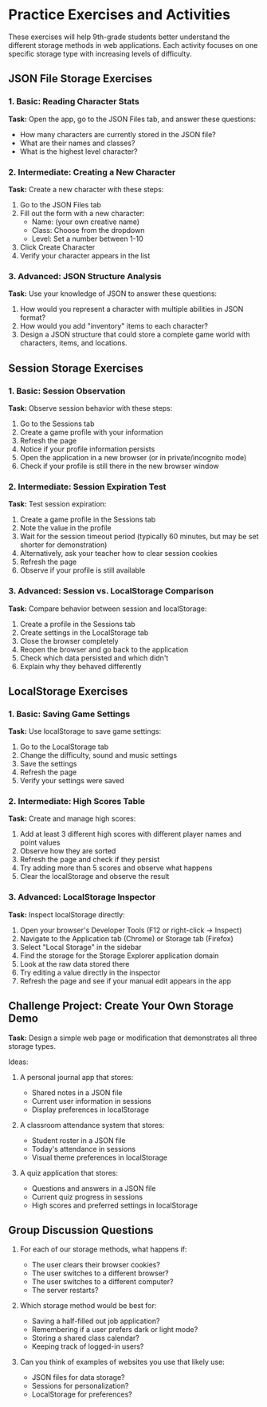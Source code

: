 # Practice Exercises and Activities

These exercises will help 9th-grade students better understand the different storage methods in web applications. Each activity focuses on one specific storage type with increasing levels of difficulty.

## JSON File Storage Exercises

### 1. Basic: Reading Character Stats

**Task:** Open the app, go to the JSON Files tab, and answer these questions:
- How many characters are currently stored in the JSON file?
- What are their names and classes?
- What is the highest level character?

### 2. Intermediate: Creating a New Character

**Task:** Create a new character with these steps:
1. Go to the JSON Files tab
2. Fill out the form with a new character:
   - Name: (your own creative name)
   - Class: Choose from the dropdown
   - Level: Set a number between 1-10
3. Click Create Character
4. Verify your character appears in the list

### 3. Advanced: JSON Structure Analysis

**Task:** Use your knowledge of JSON to answer these questions:
1. How would you represent a character with multiple abilities in JSON format?
2. How would you add "inventory" items to each character?
3. Design a JSON structure that could store a complete game world with characters, items, and locations.

## Session Storage Exercises

### 1. Basic: Session Observation

**Task:** Observe session behavior with these steps:
1. Go to the Sessions tab
2. Create a game profile with your information
3. Refresh the page
4. Notice if your profile information persists
5. Open the application in a new browser (or in private/incognito mode)
6. Check if your profile is still there in the new browser window

### 2. Intermediate: Session Expiration Test

**Task:** Test session expiration:
1. Create a game profile in the Sessions tab
2. Note the value in the profile
3. Wait for the session timeout period (typically 60 minutes, but may be set shorter for demonstration)
4. Alternatively, ask your teacher how to clear session cookies
5. Refresh the page
6. Observe if your profile is still available

### 3. Advanced: Session vs. LocalStorage Comparison

**Task:** Compare behavior between session and localStorage:
1. Create a profile in the Sessions tab
2. Create settings in the LocalStorage tab
3. Close the browser completely
4. Reopen the browser and go back to the application
5. Check which data persisted and which didn't
6. Explain why they behaved differently

## LocalStorage Exercises

### 1. Basic: Saving Game Settings

**Task:** Use localStorage to save game settings:
1. Go to the LocalStorage tab
2. Change the difficulty, sound and music settings
3. Save the settings
4. Refresh the page
5. Verify your settings were saved

### 2. Intermediate: High Scores Table

**Task:** Create and manage high scores:
1. Add at least 3 different high scores with different player names and point values
2. Observe how they are sorted
3. Refresh the page and check if they persist
4. Try adding more than 5 scores and observe what happens
5. Clear the localStorage and observe the result

### 3. Advanced: LocalStorage Inspector

**Task:** Inspect localStorage directly:
1. Open your browser's Developer Tools (F12 or right-click → Inspect)
2. Navigate to the Application tab (Chrome) or Storage tab (Firefox)
3. Select "Local Storage" in the sidebar
4. Find the storage for the Storage Explorer application domain
5. Look at the raw data stored there
6. Try editing a value directly in the inspector
7. Refresh the page and see if your manual edit appears in the app

## Challenge Project: Create Your Own Storage Demo

**Task:** Design a simple web page or modification that demonstrates all three storage types.

Ideas:
1. A personal journal app that stores:
   - Shared notes in a JSON file
   - Current user information in sessions
   - Display preferences in localStorage

2. A classroom attendance system that stores:
   - Student roster in a JSON file
   - Today's attendance in sessions
   - Visual theme preferences in localStorage

3. A quiz application that stores:
   - Questions and answers in a JSON file
   - Current quiz progress in sessions
   - High scores and preferred settings in localStorage

## Group Discussion Questions

1. For each of our storage methods, what happens if:
   - The user clears their browser cookies?
   - The user switches to a different browser?
   - The user switches to a different computer?
   - The server restarts?

2. Which storage method would be best for:
   - Saving a half-filled out job application?
   - Remembering if a user prefers dark or light mode?
   - Storing a shared class calendar?
   - Keeping track of logged-in users?

3. Can you think of examples of websites you use that likely use:
   - JSON files for data storage?
   - Sessions for personalization?
   - LocalStorage for preferences?